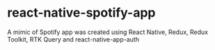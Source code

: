 # react-native-spotify-app
A mimic of Spotify app was created using React Native, Redux, Redux Toolkit, RTK Query and react-native-app-auth

